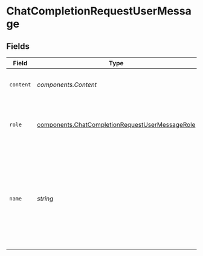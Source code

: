 # ChatCompletionRequestUserMessage


## Fields

| Field                                                                                                                        | Type                                                                                                                         | Required                                                                                                                     | Description                                                                                                                  |
| ---------------------------------------------------------------------------------------------------------------------------- | ---------------------------------------------------------------------------------------------------------------------------- | ---------------------------------------------------------------------------------------------------------------------------- | ---------------------------------------------------------------------------------------------------------------------------- |
| `content`                                                                                                                    | *components.Content*                                                                                                         | :heavy_check_mark:                                                                                                           | The contents of the user message.<br/>                                                                                       |
| `role`                                                                                                                       | [components.ChatCompletionRequestUserMessageRole](../../models/components/chatcompletionrequestusermessagerole.md)           | :heavy_check_mark:                                                                                                           | The role of the messages author, in this case `user`.                                                                        |
| `name`                                                                                                                       | *string*                                                                                                                     | :heavy_minus_sign:                                                                                                           | An optional name for the participant. Provides the model information to differentiate between participants of the same role. |